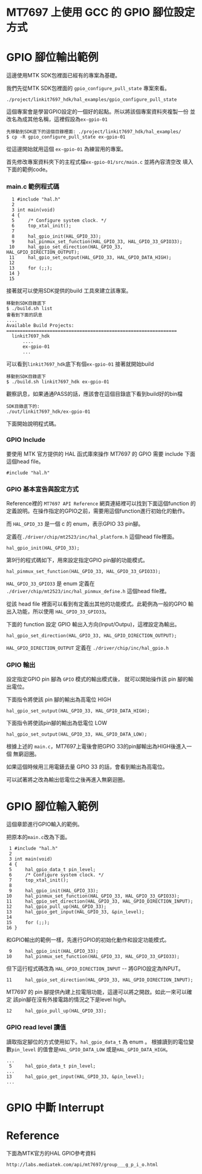 # MT7697 上使用 GCC 的 GPIO 腳位設定方式

# GPIO 腳位輸出範例

這邊使用MTK SDK包裡面已經有的專案為基礎。

我們先從MTK SDK包裡面的 `gpio_configure_pull_state` 專案來看。

    ./project/linkit7697_hdk/hal_examples/gpio_configure_pull_state

這個專案會是學習GPIO設定的一個好的起點。所以將該個專案資料夾複製一份
並改名為成其他名稱，這裡假設為`ex-gpio-01`

    先移動到SDK底下的這個目錄裡面: ./project/linkit7697_hdk/hal_examples/
    $ cp -R gpio_configure_pull_state ex-gpio-01

從這邊開始就用這個 `ex-gpio-01` 為練習用的專案。

首先修改專案資料夾下的主程式檔`ex-gpio-01/src/main.c` 並將內容清空改
填入下面的範例code。

### main.c 範例程式碼

	  1 #include "hal.h"
      2
      3 int main(void)
      4 {
      5     /* Configure system clock. */
      6     top_xtal_init();
      7
      8     hal_gpio_init(HAL_GPIO_33);
      9     hal_pinmux_set_function(HAL_GPIO_33, HAL_GPIO_33_GPIO33);
     10     hal_gpio_set_direction(HAL_GPIO_33, HAL_GPIO_DIRECTION_OUTPUT);
     11     hal_gpio_set_output(HAL_GPIO_33, HAL_GPIO_DATA_HIGH);
     12
     13     for (;;);
     14 }
     15

接著就可以使用SDK提供的build 工具來建立該專案。

    移動到SDK目錄底下
    $ ./build.sh list
	會看到下面的訊息
	....
	Available Build Projects:
    ===============================================================
      linkit7697_hdk
	      ....
		  ex-gpio-01
		  ...


可以看到`linkit7697_hdk`底下有個`ex-gpio-01` 接著就開始build

    移動到SDK目錄底下
    $ ./build.sh linkit7697_hdk ex-gpio-01

觀察訊息，如果通通PASS的話，應該會在這個目錄底下看到build好的bin檔

    SDK目錄底下的:
    ./out/linkit7697_hdk/ex-gpio-01

下面開始說明程式碼。

### GPIO Include

要使用 MTK 官方提供的 HAL 函式庫來操作 MT7697 的 GPIO 需要 include
下面這個head file。

    #include "hal.h"

### GPIO 基本宣告與設定方式

Reference裡的 `MT7697 API Reference` 網頁連結裡可以找到下面這個function
的定義說明。在操作指定的GPIO之前，需要用這個function進行初始化的動作。

而 `HAL_GPIO_33` 是一個 c 的 enum，表示GPIO 33 pin腳。

定義在`./driver/chip/mt2523/inc/hal_platform.h` 這個head file裡面。

    hal_gpio_init(HAL_GPIO_33);

第9行的程式碼如下，用來設定指定GPIO pin腳的功能模式。

	hal_pinmux_set_function(HAL_GPIO_33, HAL_GPIO_33_GPIO33);

`HAL_GPIO_33_GPIO33` 是 enum 定義在 
`./driver/chip/mt2523/inc/hal_pinmux_define.h` 這個head file裡。

從該 head file 裡面可以看到有定義出其他的功能模式。此範例為一般的GPIO
輸出入功能，所以使用 `HAL_GPIO_33_GPIO33`。

下面的 function 設定 GPIO 輸出入方向(Input/Outpu)，這裡設定為輸出。

    hal_gpio_set_direction(HAL_GPIO_33, HAL_GPIO_DIRECTION_OUTPUT);

`HAL_GPIO_DIRECTION_OUTPUT` 定義在 `./driver/chip/inc/hal_gpio.h`

### GPIO 輸出

設定指定GPIO pin 腳為 `GPIO` 模式的輸出模式後，
就可以開始操作該 pin 腳的輸出電位。

下面指令將使該 pin 腳的輸出為高電位 HIGH

    hal_gpio_set_output(HAL_GPIO_33, HAL_GPIO_DATA_HIGH);

下面指令將使該pin腳的輸出為低電位 LOW

    hal_gpio_set_output(HAL_GPIO_33, HAL_GPIO_DATA_LOW);

根據上述的 `main.c`，MT7697上電後會把GPIO 33的pin腳輸出為HIGH後進入一個
無窮迴圈。

如果這個時候用三用電錶去量 GPIO 33 的話，會看到輸出為高電位。

可以試著將之改為輸出低電位之後再進入無窮迴圈。

# GPIO 腳位輸入範例

這個章節進行GPIO輸入的範例。

把原本的`main.c`改為下面。

     1 #include "hal.h"
     2
     3 int main(void)
     4 {
     5     hal_gpio_data_t pin_level;
     6     /* Configure system clock. */
     7     top_xtal_init();
     8
     9     hal_gpio_init(HAL_GPIO_33);
    10     hal_pinmux_set_function(HAL_GPIO_33, HAL_GPIO_33_GPIO33);
    11     hal_gpio_set_direction(HAL_GPIO_33, HAL_GPIO_DIRECTION_INPUT);
    12     hal_gpio_pull_up(HAL_GPIO_33);
    13     hal_gpio_get_input(HAL_GPIO_33, &pin_level);
    14
    15     for (;;);
    16 }

和GPIO輸出的範例一樣，先進行GPIO的初始化動作和設定功能模式。

     9     hal_gpio_init(HAL_GPIO_33);
    10     hal_pinmux_set_function(HAL_GPIO_33, HAL_GPIO_33_GPIO33);

但下這行程式碼改為 `HAL_GPIO_DIRECTION_INPUT` -- 將GPIO設定為INPUT。

    11     hal_gpio_set_direction(HAL_GPIO_33, HAL_GPIO_DIRECTION_INPUT);

MT7697 的 pin 腳提供內建上拉電阻功能，這邊可以將之開啟。如此一來可以確定
該pin腳在沒有外接電路的情況之下是level high。

    12     hal_gpio_pull_up(HAL_GPIO_33);

### GPIO read level 讀值

讀取指定腳位的方式使用如下。`hal_gpio_data_t` 為 enum 。
根據讀到的電位變數`pin_level` 的值會是`HAL_GPIO_DATA_LOW` 
或是`HAL_GPIO_DATA_HIGH`。

	...
     5     hal_gpio_data_t pin_level;
	...
    13     hal_gpio_get_input(HAL_GPIO_33, &pin_level);
	...

# GPIO 中斷 Interrupt

# Reference

下面為MTK官方的HAL GPIO參考資料

    http://labs.mediatek.com/api/mt7697/group___g_p_i_o.html

